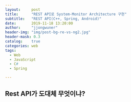```yaml
---
layout:     post
title:      "REST API로 System-Monitor Architecture 구현"
subtitle:   "REST API(C++, Spring, Android)"
date:       2019-11-18 13:20:00
author:     "jjongwuner"
header-img: "img/post-bg-re-vs-ng2.jpg"
header-mask: 0.3
catalog:    true
categories: web
tags:
  - Web
  - JavaScript
  - C#
  - Spring

---
```


## Rest API가 도대체 무엇이냐?

